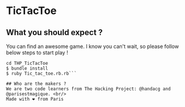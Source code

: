 # TicTacToe

## What you should expect ?
You can find an awesome game. I know you can't wait, so please follow below steps to start play !

```$ git clone https://github.com/handacg/morpion.git$ 
cd THP_TicTacToe
$ bundle install
$ ruby Tic_tac_toe.rb.rb```

## Who are the makers ?
We are two code learners from The Hacking Project: @handacg and @parisestmagique. <br/>
Made with ❤️ from Paris